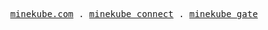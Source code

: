 <p align="center">
  <samp>
    <a href="https://minekube.com">minekube.com</a> .
    <a href="https://connect.minekube.com">minekube connect</a> .
    <a href="https://gate">minekube gate</a>
  </samp>
</p>
